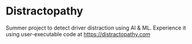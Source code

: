 # Distractopathy
Summer project to detect driver distraction using AI &amp; ML.
Experience it using user-executable code at https://distractopathy.com
